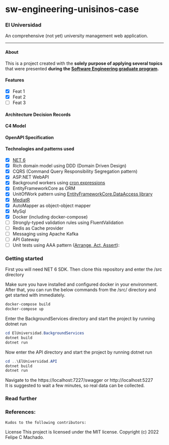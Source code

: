 # sw-engineering-unisinos-case 
### El Universidad
An comprehensive (not yet) university management web application. 

------------
#### About

This is a project created with the **solely purpose of applying several topics** that were presented **during the [Software Engineering graduate program](https://www.unisinos.br/pos/especializacao/engenharia-de-software/hibrido/porto-alegre).**

#### Features

- [x] Feat 1
- [x] Feat 2
- [ ] Feat 3

#### Architecture Decision Records

#### C4 Model

#### OpenAPI Specification

#### Technologies and patterns used

- [x] [NET 6](https://docs.microsoft.com/pt-br/dotnet/core/whats-new/dotnet-6)
- [x] Rich domain model using DDD (Domain Driven Design)
- [x] CQRS (Command Query Responsibility Segregation pattern)
- [x] ASP.NET WebAPI
- [x] Background workers using [cron expressions](https://github.com/HangfireIO/Cronos)
- [x] EntityFrameworkCore as ORM
- [x] UnitOfWork pattern using [EntityFrameworkCore.DataAccess library](https://github.com/ffernandolima/ef-core-data-access/tree/ef-core-6)
- [x] [MediatR](https://github.com/jbogard/MediatR)
- [x] AutoMapper as object-object mapper
- [x] MySql
- [x] Docker (including docker-compose)
- [ ] Strongly-typed validation rules using FluentValidation
- [ ] Redis as Cache provider
- [ ] Messaging using Apache Kafka
- [ ] API Gateway
- [ ] Unit tests using AAA pattern ([Arrange, Act, Assert](https://docs.microsoft.com/pt-br/visualstudio/test/unit-test-basics?view=vs-2022)): 

### Getting started

First you will need NET 6 SDK. Then clone this repository and enter the /src directory

Make sure you have installed and configured docker in your environment. 
After that, you can run the below commands from the /src/ directory and get started with immediately.

```powershell
docker-compose build
docker-compose up
```

Enter the BackgroundServices directory and start the project by running dotnet run 
```powershell
cd ElUniversidad.BackgroundServices
dotnet build
dotnet run
```
Now enter the API directory and start the project by running dotnet run  
```powershell
cd ..\ElUniversidad.API
dotnet build
dotnet run
```
Navigate to the https://localhost:7227/swagger or http://localhost:5227  
It is suggested to wait a few minutes, so real data can be collected.

### Read further

### References:
    
    Kudos to the following contributors:

License This project is licensed under the MIT license. Copyright (c) 2022 Felipe C Machado.
